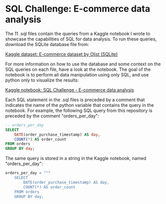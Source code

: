 # SQL Challenge: E-commerce data analysis

The 11 .sql files contain the queries from a Kaggle notebook I wrote to showcase the capabilities of SQL for data analysis. To run these queries, download the SQLite database file from:

[Kaggle dataset: E-commerce dataset by Olist (SQLite)](https://www.kaggle.com/datasets/terencicp/e-commerce-dataset-by-olist-as-an-sqlite-database)

For more information on how to use the database and some context on the SQL queries on each file, have a look at the notebook. The goal of the notebook is to perform all data manipulation using only SQL, and use python only to visualize the results:

[Kaggle notebook: SQL Challenge - E-commerce data analysis](https://www.kaggle.com/code/terencicp/sql-challenge-e-commerce-data-analysis)

Each SQL statement in the .sql files is preceded by a comment that indicates the name of the python variable that contains the query in the notebook. For example, the following SQL query from this repository is preceded by the comment "orders_per_day":

```sql
-- orders_per_day
SELECT
    DATE(order_purchase_timestamp) AS day,
    COUNT(*) AS order_count
FROM orders
GROUP BY day;
```

The same query is stored in a string in the Kaggle notebook, named "orders_per_day":

```python
orders_per_day = """
    SELECT
        DATE(order_purchase_timestamp) AS day,
        COUNT(*) AS order_count
    FROM orders
    GROUP BY day;
```
